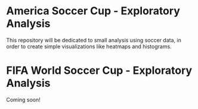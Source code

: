 # America Soccer Cup - Exploratory Analysis

This repository will be dedicated to small analysis using soccer data, in order to create simple visualizations like heatmaps and histograms.

# FIFA World Soccer Cup - Exploratory Analysis

Coming soon!
